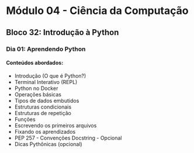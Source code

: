 # Módulo 04 - Ciência da Computação
## Bloco 32: Introdução à Python
### Dia 01: Aprendendo Python
#### Conteúdos abordados:

* Introdução (O que é Python?)
* Terminal Interativo (REPL)
* Python no Docker
* Operações básicas
* Tipos de dados embutidos
* Estruturas condicionais
* Estruturas de repetição
* Funções
* Escrevendo os primeiros arquivos
* Fixando os aprendizados
* PEP 257 - Convenções Docstring - Opcional
* Dicas Pythônicas (opcional)
